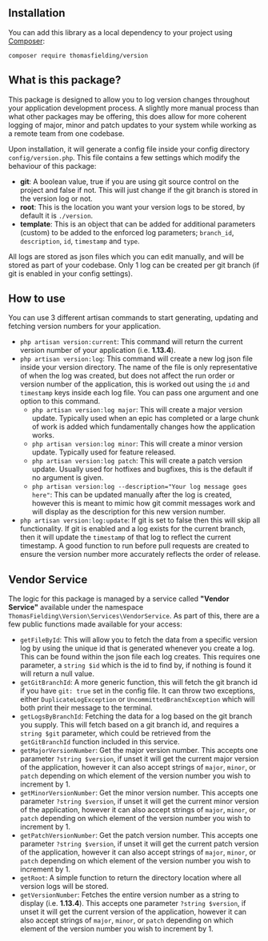 ## Installation

You can add this library as a local dependency to your project using  [Composer](https://getcomposer.org/):

```
composer require thomasfielding/version
```

## What is this package?

This package is designed to allow you to log version changes throughout your application development process.  A slightly more manual process than what other packages may be offering, this does allow for more coherent logging of major, minor and patch updates to your system while working as a remote team from one codebase.  

Upon installation, it will generate a config file inside your config directory `config/version.php`.  This file contains a few settings which modify the behaviour of this package:

 - **git**: A boolean value, true if you are using git source control on the project and false if not.  This will just change if the git branch is stored in the version log or not.
 - **root**: This is the location you want your version logs to be stored, by default it is `./version`.
 - **template**: This is an object that can be added for additional parameters (custom) to be added to the enforced log parameters; `branch_id`, `description`, `id`, `timestamp` and `type`.

All logs are stored as json files which you can edit manually, and will be stored as part of your codebase.  Only 1 log can be created per git branch (if git is enabled in your config settings).

## How to use

You can use 3 different artisan commands to start generating, updating and fetching version numbers for your application.

 - `php artisan version:current`: This command will return the current version number of your application (i.e. **1.13.4**).
 - `php artisan version:log`: This command will create a new log json file inside your version directory.  The name of the file is only representative of when the log was created, but does not affect the run order or version number of the application, this is worked out using the `id` and `timestamp` keys inside each log file.  You can pass one argument and one option to this command.
	 - `php artisan version:log major`: This will create a major version update.  Typically used when an epic has completed or a large chunk of work is added which fundamentally changes how the application works.
	 - `php artisan version:log minor`: This will create a minor version update.  Typically used for feature released.
	 - `php artisan version:log patch`: This will create a patch version update.  Usually used for hotfixes and bugfixes, this is the default if no argument is given.
	 - `php artisan version:log --description="Your log message goes here"`: This can be updated manually after the log is created, however this is meant to mimic how git commit messages work and will display as the description for this new version number.
 - `php artisan version:log:update`: If git is set to false then this will skip all functionality.  If git is enabled and a log exists for the current branch, then it will update the `timestamp` of that log to reflect the current timestamp.  A good function to run before pull requests are created to ensure the version number more accurately reflects the order of release.

## Vendor Service

The logic for this package is managed by a service called **"Vendor Service"** available under the namespace `ThomasFielding\Version\Services\VendorService`.  As part of this, there are a few public functions made available for your access:

 - `getFileById`: This will allow you to fetch the data from a specific version log by using the unique id that is generated whenever you create a log.  This can be found within the json file each log creates.  This requires one parameter, a `string $id` which is the id to find by, if nothing is found it will return a null value.
 - `getGitBranchId`: A more generic function, this will fetch the git branch id if you have `git: true` set in the config file.  It can throw two exceptions, either `DuplicateLogException` or `UncommittedBranchException` which will both print their message to the terminal.
 - `getLogsByBranchId`: Fetching the data for a log based on the git branch you supply.  This will fetch based on a git branch id, and requires a `string $git` parameter, which could be retrieved from the `getGitBranchId` function included in this service.
 - `getMajorVersionNumber`: Get the major version number.  This accepts one parameter `?string $version`, if unset it will get the current major version of the application, however it can also accept strings of `major`, `minor`, or `patch` depending on which element of the version number you wish to increment by 1. 
 - `getMinorVersionNumber`: Get the minor version number.  This accepts one parameter `?string $version`, if unset it will get the current minor version of the application, however it can also accept strings of `major`, `minor`, or `patch` depending on which element of the version number you wish to increment by 1.
 - `getPatchVersionNumber`: Get the patch version number.  This accepts one parameter `?string $version`, if unset it will get the current patch version of the application, however it can also accept strings of `major`, `minor`, or `patch` depending on which element of the version number you wish to increment by 1. 
 - `getRoot`: A simple function to return the directory location where all version logs will be stored.
 - `getVersionNumber`: Fetches the entire version number as a string to display (i.e. **1.13.4**).  This accepts one parameter `?string $version`, if unset it will get the current version of the application, however it can also accept strings of `major`, `minor`, or `patch` depending on which element of the version number you wish to increment by 1.